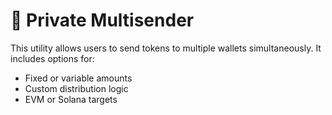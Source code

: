 # 🔀 Private Multisender

This utility allows users to send tokens to multiple wallets simultaneously. It includes options for:

* Fixed or variable amounts
* Custom distribution logic
* EVM or Solana targets

